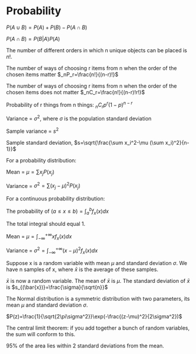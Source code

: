 # Probability

$P(A \cup B)=P(A)+P(B)-P(A\cap B)$

$P(A \cap B)=P(B|A)P(A)$

The number of different orders in which n unique objects can be placed is $n!$.

The number of ways of choosing r items from n when the order of the chosen items matter $_nP_r=\frac{n!}{(n-r)!}$

The number of ways of choosing r items from n when the order of the chosen items does not matter $_nC_r=\frac{n!}{(n-r)!r!}$

Probability of r things from n things: $_nC_r p^r (1-p)^{n-r}$

Variance = $\sigma^2$, where $\sigma$ is the population standard deviation

Sample variance = $s^2$

Sample standard deviation, $s=\sqrt{\frac{\sum x_i^2-\mu (\sum x_i)^2}{n-1}}$

For a probability distribution:

Mean = $\mu=\sum x_j P(x_j)$

Variance = $\sigma^2=\sum (x_j-\mu)^2P(x_j)$

For a continuous probability distribution:

The probability of $(a \leq x \leq b)=\int_a^b f_x(x)dx$

The total integral should equal 1.

Mean = $\mu=\int_{-\infty}^{+\infty} x f_x(x)dx$

Variance = $\sigma^2=\int_{-\infty}^{+\infty} (x-\mu)^2f_x(x)dx$

Suppose x is a random variable with mean $\mu$ and standard deviation $\sigma$. We have n samples of x, where $\bar{x}$ is the average of these samples.

$\bar{x}$ is now a random variable. The mean of $\bar{x}$ is $\mu$. The standard deviation of $\bar{x}$ is $s_{(\bar{x})}=\frac{\sigma}{\sqrt{n}}$

The Normal distribution is a symmetric distribution with two parameters, its mean $\mu$ and standard deviation $\sigma$.

$P(z)=\frac{1}{\sqrt{2\pi\sigma^2}}\exp(-\frac{(z-\mu)^2}{2\sigma^2})$

The central limit theorem: if you add together a bunch of random variables, the sum will conform to this.

$95\%$ of the area lies within 2 standard deviations from the mean.
